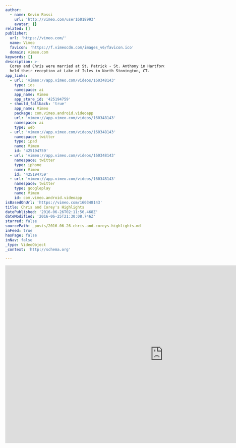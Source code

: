 ```yaml
---
author:
  - name: Kevin Rossi
    url: 'http://vimeo.com/user16018993'
    avatar: {}
related: []
publisher:
  url: 'https://vimeo.com/'
  name: Vimeo
  favicon: 'https://f.vimeocdn.com/images_v6/favicon.ico'
  domain: vimeo.com
keywords: []
description: >-
  Corey and Chris were married at St. Patrick - St. Anthony in Hartford, CT and
  held their reception at Lake of Isles in North Stonington, CT.
app_links:
  - url: 'vimeo://app.vimeo.com/videos/160348143'
    type: ios
    namespace: ai
    app_name: Vimeo
    app_store_id: '425194759'
  - should_fallback: 'true'
    app_name: Vimeo
    package: com.vimeo.android.videoapp
    url: 'vimeo://app.vimeo.com/videos/160348143'
    namespace: ai
    type: web
  - url: 'vimeo://app.vimeo.com/videos/160348143'
    namespace: twitter
    type: ipad
    name: Vimeo
    id: '425194759'
  - url: 'vimeo://app.vimeo.com/videos/160348143'
    namespace: twitter
    type: iphone
    name: Vimeo
    id: '425194759'
  - url: 'vimeo://app.vimeo.com/videos/160348143'
    namespace: twitter
    type: googleplay
    name: Vimeo
    id: com.vimeo.android.videoapp
isBasedOnUrl: 'https://vimeo.com/160348143'
title: Chris and Corey's Highlights
datePublished: '2016-06-26T02:11:56.468Z'
dateModified: '2016-06-25T21:30:08.746Z'
starred: false
sourcePath: _posts/2016-06-26-chris-and-coreys-highlights.md
inFeed: true
hasPage: false
inNav: false
_type: VideoObject
_context: 'http://schema.org'

---
```

<iframe src="https://cdn.embedly.com/widgets/media.html?src=https%3A%2F%2Fplayer.vimeo.com%2Fvideo%2F160348143&amp;url=https%3A%2F%2Fvimeo.com%2F160348143&amp;image=http%3A%2F%2Fi.vimeocdn.com%2Fvideo%2F562317344_1280.jpg&amp;key=b7d04c9b404c499eba89ee7072e1c4f7&amp;type=text%2Fhtml&amp;schema=vimeo" width="1000" height="563" scrolling="no" frameborder="0" allowfullscreen="" style=""></iframe>